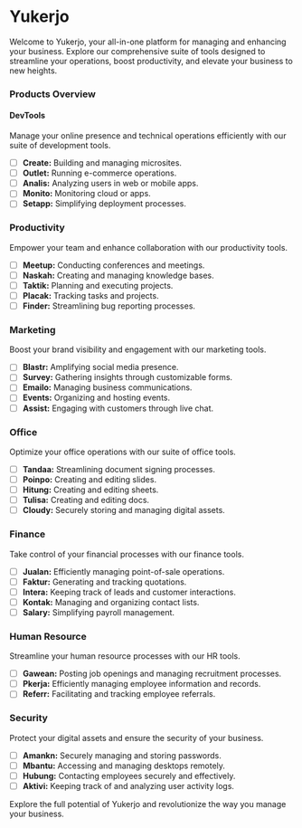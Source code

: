 # Yukerjo
Welcome to Yukerjo, your all-in-one platform for managing and enhancing your business. Explore our comprehensive suite of tools designed to streamline your operations, boost productivity, and elevate your business to new heights.

### Products Overview
#### DevTools
Manage your online presence and technical operations efficiently with our suite of development tools.
- [ ] **Create:** Building and managing microsites.
- [ ] **Outlet:** Running e-commerce operations.
- [ ] **Analis:** Analyzing users in web or mobile apps.
- [ ] **Monito:** Monitoring cloud or apps.
- [ ] **Setapp:** Simplifying deployment processes.

### Productivity
Empower your team and enhance collaboration with our productivity tools.
- [ ] **Meetup:** Conducting conferences and meetings.
- [ ] **Naskah:** Creating and managing knowledge bases.
- [ ] **Taktik:** Planning and executing projects.
- [ ] **Placak:** Tracking tasks and projects.
- [ ] **Finder:** Streamlining bug reporting processes.

### Marketing
Boost your brand visibility and engagement with our marketing tools.
- [ ] **Blastr:** Amplifying social media presence.
- [ ] **Survey:** Gathering insights through customizable forms.
- [ ] **Emailo:** Managing business communications.
- [ ] **Events:** Organizing and hosting events.
- [ ] **Assist:** Engaging with customers through live chat.

### Office
Optimize your office operations with our suite of office tools.
- [ ] **Tandaa:** Streamlining document signing processes.
- [ ] **Poinpo:** Creating and editing slides.
- [ ] **Hitung:** Creating and editing sheets.
- [ ] **Tulisa:** Creating and editing docs.
- [ ] **Cloudy:** Securely storing and managing digital assets.

### Finance
Take control of your financial processes with our finance tools.
- [ ] **Jualan:** Efficiently managing point-of-sale operations.
- [ ] **Faktur:** Generating and tracking quotations.
- [ ] **Intera:** Keeping track of leads and customer interactions.
- [ ] **Kontak:** Managing and organizing contact lists.
- [ ] **Salary:** Simplifying payroll management.

### Human Resource
Streamline your human resource processes with our HR tools.
- [ ] **Gawean:** Posting job openings and managing recruitment processes.
- [ ] **Pkerja:** Efficiently managing employee information and records.
- [ ] **Referr:** Facilitating and tracking employee referrals.

### Security
Protect your digital assets and ensure the security of your business.
- [ ] **Amankn:** Securely managing and storing passwords.
- [ ] **Mbantu:** Accessing and managing desktops remotely.
- [ ] **Hubung:** Contacting employees securely and effectively.
- [ ] **Aktivi:** Keeping track of and analyzing user activity logs.

Explore the full potential of Yukerjo and revolutionize the way you manage your business.
